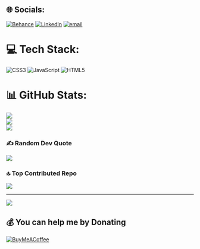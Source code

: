 
## 🌐 Socials:
[![Behance](https://img.shields.io/badge/Behance-1769ff?logo=behance&logoColor=white)](https://behance.net/https://www.behance.net/kauanlira) [![LinkedIn](https://img.shields.io/badge/LinkedIn-%230077B5.svg?logo=linkedin&logoColor=white)](https://linkedin.com/in/https://www.linkedin.com/in/eukauansilva/) [![email](https://img.shields.io/badge/Email-D14836?logo=gmail&logoColor=white)](mailto:kauanlira47@gmail.com) 

# 💻 Tech Stack:
![CSS3](https://img.shields.io/badge/css3-%231572B6.svg?style=for-the-badge&logo=css3&logoColor=white) ![JavaScript](https://img.shields.io/badge/javascript-%23323330.svg?style=for-the-badge&logo=javascript&logoColor=%23F7DF1E) ![HTML5](https://img.shields.io/badge/html5-%23E34F26.svg?style=for-the-badge&logo=html5&logoColor=white)
# 📊 GitHub Stats:
![](https://github-readme-stats.vercel.app/api?username=eukauansilva&theme=dark&hide_border=false&include_all_commits=false&count_private=false)<br/>
![](https://nirzak-streak-stats.vercel.app/?user=eukauansilva&theme=dark&hide_border=false)<br/>
![](https://github-readme-stats.vercel.app/api/top-langs/?username=eukauansilva&theme=dark&hide_border=false&include_all_commits=false&count_private=false&layout=compact)

### ✍️ Random Dev Quote
![](https://quotes-github-readme.vercel.app/api?type=horizontal&theme=radical)

### 🔝 Top Contributed Repo
![](https://github-contributor-stats.vercel.app/api?username=eukauansilva&limit=5&theme=dark&combine_all_yearly_contributions=true)

---
[![](https://visitcount.itsvg.in/api?id=eukauansilva&icon=0&color=0)](https://visitcount.itsvg.in)

  ## 💰 You can help me by Donating
  [![BuyMeACoffee](https://img.shields.io/badge/Buy%20Me%20a%20Coffee-ffdd00?style=for-the-badge&logo=buy-me-a-coffee&logoColor=black)](https://buymeacoffee.com/https://buymeacoffee.com/eukauansilva) 

  
<!-- Proudly created with GPRM ( https://gprm.itsvg.in ) -->
